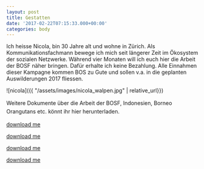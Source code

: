 ```yaml
---
layout: post
title: Gestatten
date: '2017-02-22T07:15:33.000+00:00'
categories: body
---
```

Ich heisse Nicola, bin 30 Jahre alt und wohne in Zürich. Als Kommunikationsfachmann bewege ich mich seit längerer Zeit im Ökosystem der sozialen Netzwerke. Während vier Monaten will ich euch hier die Arbeit der BOSF näher bringen. Dafür erhalte ich keine Bezahlung. Alle Einnahmen dieser Kampagne kommen BOS zu Gute und sollen v.a. in die geplanten Auswilderungen 2017 fliessen.  

![nicola]({{ "/assets/images/nicola_walpen.jpg" | relative_url}})  

<span style="line-height: 1.58;">Weitere Dokumente über die Arbeit der BOSF, Indonesien, Borneo Orangutans etc. könnt ihr hier herunterladen.</span>  

[download me](#)

[download me](#)

[download me](#)

[download me](#)